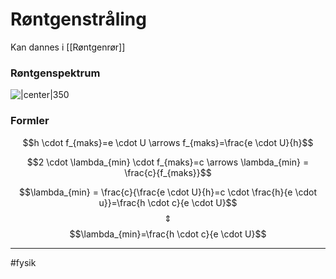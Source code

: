 # Røntgenstråling
Kan dannes i [[Røntgenrør]]


### Røntgenspektrum
![|center|350](https://2.bp.blogspot.com/-9vBD785qSc4/WgmcHIeND7I/AAAAAAAABHE/1olPpgvA3_8ESbPlMyOfjzSIzG-w5uqbQCLcBGAs/s400/x-ray-spectra.gif)

### Formler

$$h \cdot f_{maks}=e \cdot U \arrows f_{maks}=\frac{e \cdot U}{h}$$

$$2 \cdot \lambda_{min} \cdot f_{maks}=c \arrows \lambda_{min} = \frac{c}{f_{maks}}$$

$$\lambda_{min} = \frac{c}{\frac{e \cdot U}{h}=c \cdot \frac{h}{e \cdot u}}=\frac{h \cdot c}{e \cdot U}$$
$$\Updownarrow$$
$$\lambda_{min}=\frac{h \cdot c}{e \cdot U}$$


---
#fysik 